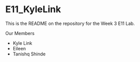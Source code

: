 # E11_KyleLink
This is the README on the repository for the Week 3 E11 Lab.

Our Members
- Kyle Link
- Eileen
- Tanishq Shinde 